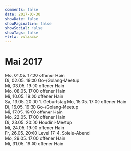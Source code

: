```yaml
---
comments: false
date: 2017-03-30
showDate: false
showPagination: false
showSocial: false
showTags: false
title: Kalender
---
```


# Mai 2017

Mo, 01.05. 17:00 offener Hain</br>
Di, 02.05. 19:30 Go-/Golang-Meetup<br>
Mi, 03.05. 19:00 offener Hain</br>
Mo,	08.05. 17:00 offener Hain</br>
Mi, 10.05. 19:00 offener Hain</br>
Sa, 13.05. 20:00 1. Geburtstag
Mo, 15.05. 17:00 offener Hain</br>
Di, 16.05. 19:30 Go-/Golang-Meetup<br>
Mi, 17.05. 19:00 offener Hain</br>
Mo, 22.05. 17:00 offener Hain</br>
Di, 23.05. 20:00 Houdini-Meetup<br>
Mi, 24.05. 19:00 offener Hain</br>
Fr, 26.05. 20:00 Level 17-4, Spiele-Abend</br>
Mo,	29.05. 17:00 offener Hain</br>
Mi, 31.05. 19:00 offener Hain</br>
